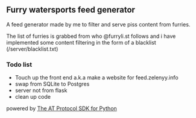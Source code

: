 ## Furry watersports feed generator

A feed generator made by me to filter and serve piss content from furries.

The list of furries is grabbed from who @furryli.st follows and i have implemented some content filtering in the form of a blacklist (/server/blacklist.txt)

### Todo list

- Touch up the front end a.k.a make a website for feed.zelenyy.info
- swap from SQLite to Postgres
- server not from flask
- clean up code

powered by [The AT Protocol SDK for Python](https://github.com/MarshalX/atproto)


